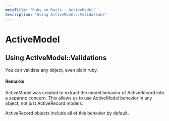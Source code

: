 ```yaml
---
metaTitle: "Ruby on Rails - ActiveModel"
description: "Using ActiveModel::Validations"
---
```


# ActiveModel



## Using ActiveModel::Validations


You can validate any object, even plain ruby.



#### Remarks


ActiveModel was created to extract the model behavior of ActiveRecord into a separate concern. This allows us to use ActiveModel behavior in any object, not just ActiveRecord models.

ActiveRecord objects include all of this behavior by default.

